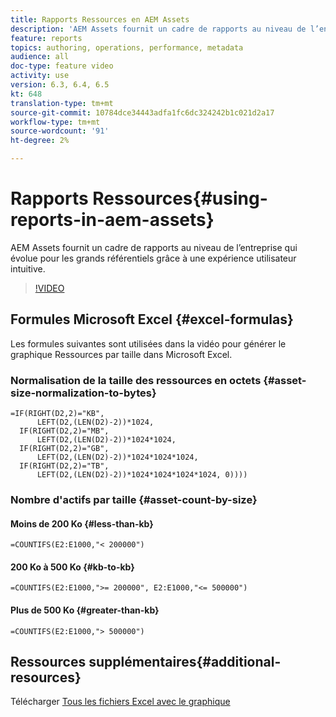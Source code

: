 ```yaml
---
title: Rapports Ressources en AEM Assets
description: 'AEM Assets fournit un cadre de rapports au niveau de l’entreprise qui évolue pour les grands référentiels grâce à une expérience utilisateur intuitive. '
feature: reports
topics: authoring, operations, performance, metadata
audience: all
doc-type: feature video
activity: use
version: 6.3, 6.4, 6.5
kt: 648
translation-type: tm+mt
source-git-commit: 10784dce34443adfa1fc6dc324242b1c021d2a17
workflow-type: tm+mt
source-wordcount: '91'
ht-degree: 2%

---
```



# Rapports Ressources{#using-reports-in-aem-assets}

AEM Assets fournit un cadre de rapports au niveau de l’entreprise qui évolue pour les grands référentiels grâce à une expérience utilisateur intuitive.

>[!VIDEO](https://video.tv.adobe.com/v/22140/?quality=12&learn=on)

## Formules Microsoft Excel {#excel-formulas}

Les formules suivantes sont utilisées dans la vidéo pour générer le graphique Ressources par taille dans Microsoft Excel.

### Normalisation de la taille des ressources en octets {#asset-size-normalization-to-bytes}

```
=IF(RIGHT(D2,2)="KB",
      LEFT(D2,(LEN(D2)-2))*1024,
  IF(RIGHT(D2,2)="MB",
      LEFT(D2,(LEN(D2)-2))*1024*1024,
  IF(RIGHT(D2,2)="GB",
      LEFT(D2,(LEN(D2)-2))*1024*1024*1024,
  IF(RIGHT(D2,2)="TB",
      LEFT(D2,(LEN(D2)-2))*1024*1024*1024*1024, 0))))
```

### Nombre d&#39;actifs par taille {#asset-count-by-size}

#### Moins de 200 Ko {#less-than-kb}

```
=COUNTIFS(E2:E1000,"< 200000")
```

#### 200 Ko à 500 Ko {#kb-to-kb}

```
=COUNTIFS(E2:E1000,">= 200000", E2:E1000,"<= 500000")
```

#### Plus de 500 Ko {#greater-than-kb}

```
=COUNTIFS(E2:E1000,"> 500000")
```

## Ressources supplémentaires{#additional-resources}

Télécharger [Tous les fichiers Excel avec le graphique](./assets/asset-reports/all-assets.xlsx)
